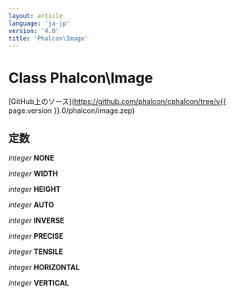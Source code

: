 ```yaml
---
layout: article
language: 'ja-jp'
version: '4.0'
title: 'Phalcon\Image'
---
```

# Class **Phalcon\Image**

[GitHub上のソース](https://github.com/phalcon/cphalcon/tree/v{{ page.version }}.0/phalcon/image.zep)

## 定数

*integer* **NONE**

*integer* **WIDTH**

*integer* **HEIGHT**

*integer* **AUTO**

*integer* **INVERSE**

*integer* **PRECISE**

*integer* **TENSILE**

*integer* **HORIZONTAL**

*integer* **VERTICAL**